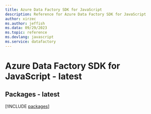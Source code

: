 ```yaml
---
title: Azure Data Factory SDK for JavaScript
description: Reference for Azure Data Factory SDK for JavaScript
author: xirzec
ms.author: jeffish
ms.data: 09/29/2023
ms.topic: reference
ms.devlang: javascript
ms.service: datafactory
---
```

# Azure Data Factory SDK for JavaScript - latest
## Packages - latest
[!INCLUDE [packages](data-factory-index.md)]
